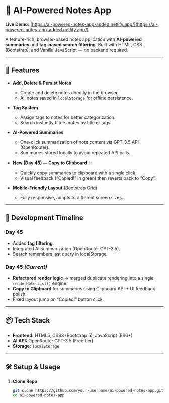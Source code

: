 # 📝 AI-Powered Notes App  

**Live Demo:** [https://ai-powered-notes-app-added.netlify.app/](https://ai-powered-notes-app-added.netlify.app/)  

A feature-rich, browser-based notes application with **AI-powered summaries** and **tag-based search filtering**. Built with HTML, CSS (Bootstrap), and Vanilla JavaScript — no backend required.  

---

## 🚀 Features  

- **Add, Delete & Persist Notes**  
  - Create and delete notes directly in the browser.  
  - All notes saved in `localStorage` for offline persistence.  

- **Tag System**  
  - Assign tags to notes for better categorization.  
  - Search instantly filters notes by title or tags.  

- **AI-Powered Summaries**  
  - One-click summarization of note content via GPT-3.5 API (OpenRouter).  
  - Summaries stored locally to avoid repeated API calls.  

- **New (Day 45) — Copy to Clipboard** ✨  
  - Quickly copy summaries to clipboard with a single click.  
  - Visual feedback (“Copied!” in green) then reverts back to “Copy”.  

- **Mobile-Friendly Layout** (Bootstrap Grid)  
  - Fully responsive, adapts to different screen sizes.  

---

## 📅 Development Timeline  

### **Day 45**  
- Added **tag filtering**.  
- Integrated AI summarization (OpenRouter GPT-3.5).  
- Search remembers last query in localStorage.  

### **Day 45** *(Current)*  
- **Refactored render logic** → merged duplicate rendering into a single `renderNotesList()` engine.  
- **Copy to Clipboard** for summaries using Clipboard API + UI feedback polish.  
- Fixed layout jump on “Copied!” button click.  

---

## 📦 Tech Stack  

- **Frontend:** HTML5, CSS3 (Bootstrap 5), JavaScript (ES6+)  
- **AI API:** OpenRouter GPT-3.5 (Free tier)  
- **Storage:** `localStorage`  

---

## 🛠 Setup & Usage  

1. **Clone Repo**  
   ```bash
   git clone https://github.com/your-username/ai-powered-notes-app.git
   cd ai-powered-notes-app
